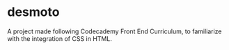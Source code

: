 # desmoto
A project made following Codecademy Front End Curriculum, to familiarize with the integration of CSS in HTML.
